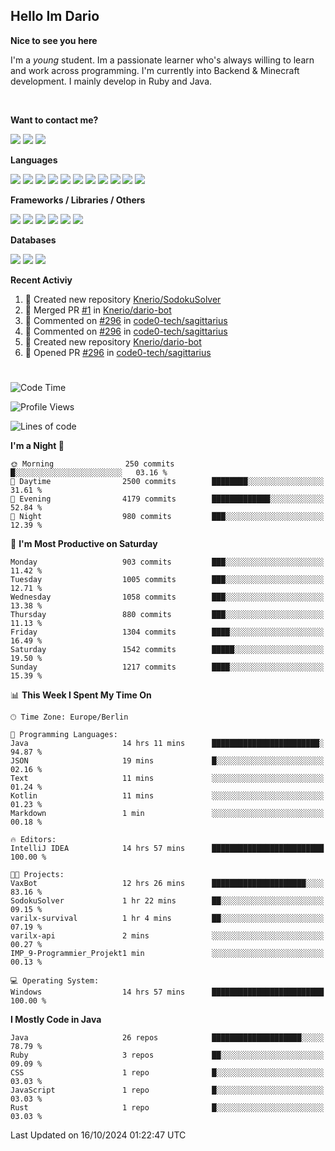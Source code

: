 <h2>Hello Im Dario</h2>

**Nice to see you here**

I'm a *young* student. Im a passionate learner who's always willing to learn and work across
programming. I'm currently into Backend & Minecraft development. I mainly develop in Ruby and Java.

<br/>

**Want to contact me?**

<a href="https://github.com/knerio"><img src="https://img.shields.io/badge/-Github-blue?style=for-the-badge&logo=github&logoColor=white"/></a> <a href="https://discord.com/users/639416958923702292"><img src="https://img.shields.io/badge/-knerio-blue?style=for-the-badge&logo=discord&logoColor=white"/></a> <a href="https://twitch.tv/dopalos_"><img src="https://img.shields.io/badge/-twitch-blue?style=for-the-badge&logo=twitch&logoColor=white"/></a>

**Languages**

<img src="https://img.shields.io/badge/-HTML-blue?style=for-the-badge&logo=html5&logoColor=white"/> <img src="https://img.shields.io/badge/-CSS-blue?style=for-the-badge&logo=CSS3&logoColor=white"/> <img src="https://img.shields.io/badge/-Javascript-blue?style=for-the-badge&logo=javascript&logoColor=white"/> <img src="https://img.shields.io/badge/-Typescript-blue?style=for-the-badge&logo=TypeScript&logoColor=white"/> <img src="https://img.shields.io/badge/-Java-blue?style=for-the-badge&logo=java&logoColor=white"/> <img src="https://img.shields.io/badge/-Kotlin-blue?style=for-the-badge&logo=kotlin&logoColor=white"/> <img src="https://img.shields.io/badge/-SQL-blue?style=for-the-badge&logo=MYSQL&logoColor=white"/> <img src="https://img.shields.io/badge/-Markdown-blue?style=for-the-badge&logo=Markdown&logoColor=white"/> <img src="https://img.shields.io/badge/-JSON-blue?style=for-the-badge&logo=JSON&logoColor=white"/> <img src="https://img.shields.io/badge/-Git-blue?style=for-the-badge&logo=Git&logoColor=white"/> <img src="https://img.shields.io/badge/-Ruby-blue?style=for-the-badge&logo=Ruby&logoColor=white"/>
<br/>

 **Frameworks / Libraries / Others**

<img src="https://img.shields.io/badge/-Bootstrap-blue?style=for-the-badge&logo=Bootstrap&logoColor=white"/> <img src="https://img.shields.io/badge/-Node.JS-blue?style=for-the-badge&logo=node.js&logoColor=white"/> <img src="https://img.shields.io/badge/-React-blue?style=for-the-badge&logo=React&logoColor=white"/> <img src="https://img.shields.io/badge/-Express-blue?style=for-the-badge&logo=Express&logoColor=white"/> <img src="https://img.shields.io/badge/-Next.Js-blue?style=for-the-badge&logo=Next.Js&logoColor=white"/> <img src="https://img.shields.io/badge/-Ruby_On_Rails-blue?style=for-the-badge&logo=ruby-on-rails&logoColor=white"/>

**Databases**

<img src="https://img.shields.io/badge/-MongoDB-blue?style=for-the-badge&logo=mongodb&logoColor=white"/> <img src="https://img.shields.io/badge/-MariaDB-blue?style=for-the-badge&logo=MariaDB&logoColor=white"/>
<img src="https://img.shields.io/badge/-PostgreSQL-blue?style=for-the-badge&logo=PostgreSQl&logoColor=white"/>

**Recent Activiy**

<!--RECENT_ACTIVITY:start-->
1. 📔 Created new repository [Knerio/SodokuSolver](https://github.com/Knerio/SodokuSolver)<br>
2. 🎉 Merged PR [#1](https://github.com/Knerio/dario-bot/pull/1) in [Knerio/dario-bot](https://github.com/Knerio/dario-bot)<br>
3. 💬 Commented on [#296](https://github.com/code0-tech/sagittarius/pull/296#discussion_r1765661689) in [code0-tech/sagittarius](https://github.com/code0-tech/sagittarius)<br>
4. 💬 Commented on [#296](https://github.com/code0-tech/sagittarius/pull/296#discussion_r1765659967) in [code0-tech/sagittarius](https://github.com/code0-tech/sagittarius)<br>
5. 📔 Created new repository [Knerio/dario-bot](https://github.com/Knerio/dario-bot)<br>
6. 💪 Opened PR [#296](https://github.com/code0-tech/sagittarius/pull/296) in [code0-tech/sagittarius](https://github.com/code0-tech/sagittarius)<br>
<!--RECENT_ACTIVITY:end-->
 
#

<!--START_SECTION:waka-->
![Code Time](http://img.shields.io/badge/Code%20Time-572%20hrs%2015%20mins-blue)

![Profile Views](http://img.shields.io/badge/Profile%20Views-7-blue)

![Lines of code](https://img.shields.io/badge/From%20Hello%20World%20I%27ve%20Written-379.3%20thousand%20lines%20of%20code-blue)

**I'm a Night 🦉** 

```text
🌞 Morning                250 commits         █░░░░░░░░░░░░░░░░░░░░░░░░   03.16 % 
🌆 Daytime                2500 commits        ████████░░░░░░░░░░░░░░░░░   31.61 % 
🌃 Evening                4179 commits        █████████████░░░░░░░░░░░░   52.84 % 
🌙 Night                  980 commits         ███░░░░░░░░░░░░░░░░░░░░░░   12.39 % 
```
📅 **I'm Most Productive on Saturday** 

```text
Monday                   903 commits         ███░░░░░░░░░░░░░░░░░░░░░░   11.42 % 
Tuesday                  1005 commits        ███░░░░░░░░░░░░░░░░░░░░░░   12.71 % 
Wednesday                1058 commits        ███░░░░░░░░░░░░░░░░░░░░░░   13.38 % 
Thursday                 880 commits         ███░░░░░░░░░░░░░░░░░░░░░░   11.13 % 
Friday                   1304 commits        ████░░░░░░░░░░░░░░░░░░░░░   16.49 % 
Saturday                 1542 commits        █████░░░░░░░░░░░░░░░░░░░░   19.50 % 
Sunday                   1217 commits        ████░░░░░░░░░░░░░░░░░░░░░   15.39 % 
```


📊 **This Week I Spent My Time On** 

```text
🕑︎ Time Zone: Europe/Berlin

💬 Programming Languages: 
Java                     14 hrs 11 mins      ████████████████████████░   94.87 % 
JSON                     19 mins             █░░░░░░░░░░░░░░░░░░░░░░░░   02.16 % 
Text                     11 mins             ░░░░░░░░░░░░░░░░░░░░░░░░░   01.24 % 
Kotlin                   11 mins             ░░░░░░░░░░░░░░░░░░░░░░░░░   01.23 % 
Markdown                 1 min               ░░░░░░░░░░░░░░░░░░░░░░░░░   00.18 % 

🔥 Editors: 
IntelliJ IDEA            14 hrs 57 mins      █████████████████████████   100.00 % 

🐱‍💻 Projects: 
VaxBot                   12 hrs 26 mins      █████████████████████░░░░   83.16 % 
SodokuSolver             1 hr 22 mins        ██░░░░░░░░░░░░░░░░░░░░░░░   09.15 % 
varilx-survival          1 hr 4 mins         ██░░░░░░░░░░░░░░░░░░░░░░░   07.19 % 
varilx-api               2 mins              ░░░░░░░░░░░░░░░░░░░░░░░░░   00.27 % 
IMP_9-Programmier_Projekt1 min               ░░░░░░░░░░░░░░░░░░░░░░░░░   00.13 % 

💻 Operating System: 
Windows                  14 hrs 57 mins      █████████████████████████   100.00 % 
```

**I Mostly Code in Java** 

```text
Java                     26 repos            ████████████████████░░░░░   78.79 % 
Ruby                     3 repos             ██░░░░░░░░░░░░░░░░░░░░░░░   09.09 % 
CSS                      1 repo              █░░░░░░░░░░░░░░░░░░░░░░░░   03.03 % 
JavaScript               1 repo              █░░░░░░░░░░░░░░░░░░░░░░░░   03.03 % 
Rust                     1 repo              █░░░░░░░░░░░░░░░░░░░░░░░░   03.03 % 
```




 Last Updated on 16/10/2024 01:22:47 UTC
<!--END_SECTION:waka-->

